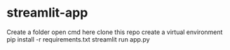 # streamlit-app
Create a folder
open cmd here
clone this repo
create a virtual environment 
pip install -r requirements.txt
streamlit run app.py
